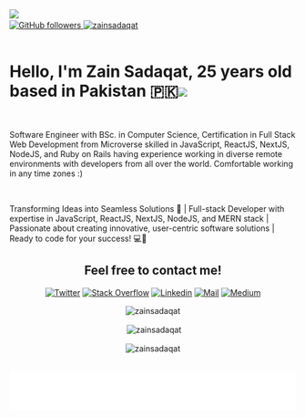 <image src="./images/github-cover-image-for-readme-file.jpg" />            
<div>                       
    <a href="https://github.com/zainsadaqat" target="_blank"> 
        <img alt="GitHub followers" src="https://img.shields.io/github/followers/zainsadaqat?label=Github&style=flat"> 
    </a>      
    <a href="https://github.com/zainsadaqat" target="_blank"> 
        <img src="https://komarev.com/ghpvc/?username=zainsadaqat&label=Profile%20views&color=0e75b6&style=flat" alt="zainsadaqat" />
   </a>  
</div>
<br />   
<h1>Hello, I'm Zain Sadaqat, 25 years old based in Pakistan 🇵🇰<img src="https://media.giphy.com/media/hvRJCLFzcasrR4ia7z/giphy.gif" width="25px"></h1>
<br />  
<p>Software Engineer with BSc. in Computer Science, Certification in Full Stack Web Development from Microverse skilled in JavaScript, ReactJS, NextJS, NodeJS, and Ruby on Rails having experience working in diverse remote environments with developers from all over the world. Comfortable working in any time zones :)</p>
<br/>
<p>Transforming Ideas into Seamless Solutions 🚀 | Full-stack Developer with expertise in JavaScript, ReactJS, NextJS, NodeJS, and MERN stack | Passionate about creating innovative, user-centric software solutions | Ready to code for your success! 💻🌟 </p>
<div align="center">
<h2>Feel free to contact me!</h2>

[![Twitter](https://img.shields.io/badge/Twitter-1DA1F2?style=for-the-badge&logo=twitter&logoColor=white)](https://twitter.com/zain_sadaqat)
[![Stack Overflow](https://img.shields.io/badge/Stack_Overflow-FE7A16?style=for-the-badge&logo=stack-overflow&logoColor=white)](https://stackoverflow.com/users/7530518/zain-sadaqat)
[![Linkedin](https://img.shields.io/badge/LinkedIn-0077B5?style=for-the-badge&logo=linkedin&logoColor=white)](https://www.linkedin.com/in/zain-sadaqat/)
[![Mail](https://img.shields.io/badge/Gmail-D14836?style=for-the-badge&logo=gmail&logoColor=white)](mailto:zain.sadaqet@gmail.com)
[![Medium](https://img.shields.io/badge/Medium-12100E?style=for-the-badge&logo=medium&logoColor=white)](https://medium.com/@zain-sadaqat)

</div>
<div align="center">
<p><img align="center" src="https://github-readme-streak-stats.herokuapp.com/?user=zainsadaqat&" alt="zainsadaqat" /></p>
<p>&nbsp;<img align="center" src="https://github-readme-stats.vercel.app/api?username=zainsadaqat&show_icons=true&locale=en" alt="zainsadaqat" /></p>
<p><img align="center" src="https://github-readme-stats.vercel.app/api/top-langs?username=zainsadaqat&show_icons=true&locale=en&layout=compact" alt="zainsadaqat" /></p>
    <br />
<div>
    <img align='center'  height="70" alt="Thanks" width="100%" src="Thanks.svg"/>
</div>
</div> 
